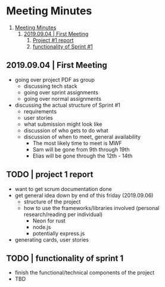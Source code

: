 <a id="org60a35ee"></a>

# Meeting Minutes

1.  [Meeting Minutes](#org60a35ee)
    1.  [2019.09.04 | First Meeting](#org89a7951)
        1.  [Project #1 report](#org735a571)
        2.  [functionality of Sprint #1](#org3fe468d)

<a id="org89a7951"></a>

## 2019.09.04 | First Meeting

-   going over project PDF as group
    -   discussing tech stack
    -   going over sprint assignments
    -   going over normal assignments
-   discussing the actual structure of Sprint #1
    -   requirements
    -   user stories
    -   what submission might look like
    -   discussion of who gets to do what
    -   discussion of when to meet, general availability
        +   The most likely time to meet is MWF
        -   Sam will be gone from 9th through 19th
        -   Elias will be gone through the 12th - 14th


<a id="org735a571"></a>

## TODO | project 1 report

-   want to get scrum documentation done
-   get general idea down by end of this friday (2019.09.06)
    -   structure of the project
    -   how to use the frameworks/libraries involved (personal research/reading
        per individual)
        -   Neon for rust
        -   node.js
        -   potentially express.js
-   generating cards, user stories


<a id="org3fe468d"></a>

## TODO | functionality of sprint 1

-   finish the functional/technical components of the project
-   TBD
